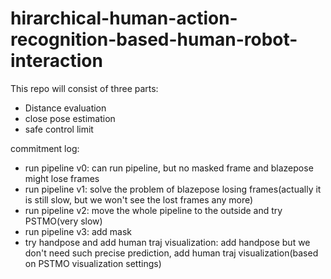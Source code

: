 # hirarchical-human-action-recognition-based-human-robot-interaction
This repo will consist of three parts:
* Distance evaluation
* close pose estimation
* safe control limit

commitment log:
* run pipeline v0: can run pipeline, but no masked frame and blazepose might lose frames
* run pipeline v1: solve the problem of blazepose losing frames(actually it is still slow, but we won't see the lost frames any more)
* run pipeline v2: move the whole pipeline to the outside and try PSTMO(very slow)
* run pipeline v3: add mask
* try handpose and add human traj visualization: add handpose but we don't need such precise prediction, add human traj visualization(based on PSTMO visualization settings)
